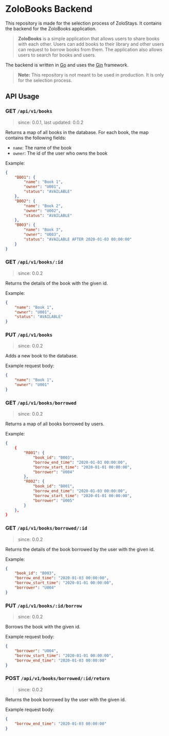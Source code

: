 # ZoloBooks Backend

This repository is made for the selection process of ZoloStays. It contains the backend for the ZoloBooks application.

> **ZoloBooks** is a simple application that allows users to share books with each other. Users can add books to their library and other users can request to borrow books from them. The application also allows users to search for books and users.

The backend is written in [Go](https://golang.org/) and uses the [Gin](https://github.com/gin-gonic/gin) framework.

> **Note:** This repository is not meant to be used in production. It is only for the selection process.

## API Usage

### GET `/api/v1/books`

> since: 0.0.1, last updated: 0.0.2

Returns a map of all books in the database.
For each book, the map contains the following fields:

- `name`: The name of the book
- `owner`: The id of the user who owns the book

Example:

```json
{
    "B001": {
        "name": "Book 1",
        "owner": "U001",
        "status": "AVAILABLE"
    },
    "B002": {
        "name": "Book 2",
        "owner": "U002",
        "status": "AVAILABLE"
    },
    "B003": {
        "name": "Book 3",
        "owner": "U003",
        "status": "AVAILABLE AFTER 2020-01-03 00:00:00"
    }
}
```

### GET `/api/v1/books/:id`

> since: 0.0.2

Returns the details of the book with the given id.

Example:

```json
{
    "name": "Book 1",
    "owner": "U001",
    "status": "AVAILABLE"
}
```

### PUT `/api/v1/books`

> since: 0.0.2

Adds a new book to the database.

Example request body:

```json
{
    "name": "Book 1",
    "owner": "U001"
}
```

### GET `/api/v1/books/borrowed`

> since: 0.0.2

Returns a map of all books borrowed by users.

Example:

```json
{
    {
        "R001": {
            "book_id": "B003",
            "borrow_end_time": "2020-01-03 00:00:00",
            "borrow_start_time": "2020-01-01 00:00:00",
            "borrower": "U004"
        },
        "R002": {
            "book_id": "B001",
            "borrow_end_time": "2020-01-03 00:00:00",
            "borrow_start_time": "2020-01-01 00:00:00",
            "borrower": "U005"
        }
    },
}
```

### GET `/api/v1/books/borrowed/:id`

> since: 0.0.2

Returns the details of the book borrowed by the user with the given id.

Example:

```json
{
    "book_id": "B003",
    "borrow_end_time": "2020-01-03 00:00:00",
    "borrow_start_time": "2020-01-01 00:00:00",
    "borrower": "U004"
}
```

### PUT `/api/v1/books/:id/borrow`

> since: 0.0.2

Borrows the book with the given id.

Example request body:

```json
{
    "borrower": "U004",
    "borrow_start_time": "2020-01-01 00:00:00",
    "borrow_end_time": "2020-01-03 00:00:00"
}
```

### POST `/api/v1/books/borrowed/:id/return`

> since: 0.0.2

Returns the book borrowed by the user with the given id.

Example request body:

```json
{
    "borrow_end_time": "2020-01-03 00:00:00"
}
```

